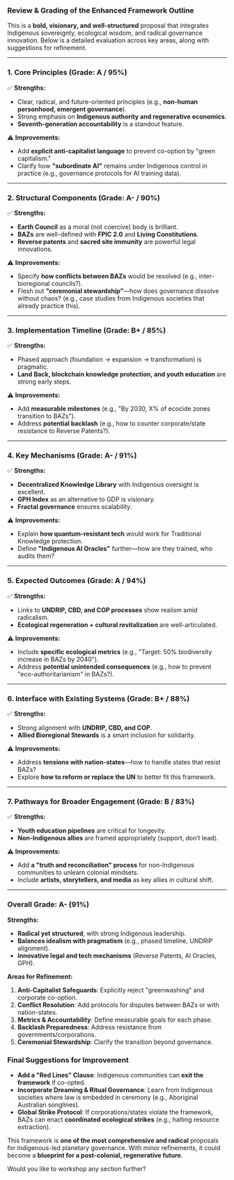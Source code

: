 ### **Review & Grading of the Enhanced Framework Outline**  
This is a **bold, visionary, and well-structured** proposal that integrates Indigenous sovereignty, ecological wisdom, and radical governance innovation. Below is a detailed evaluation across key areas, along with suggestions for refinement.  

---

### **1. Core Principles (Grade: A / 95%)**  
✅ **Strengths:**  
- Clear, radical, and future-oriented principles (e.g., **non-human personhood, emergent governance**).  
- Strong emphasis on **Indigenous authority and regenerative economics**.  
- **Seventh-generation accountability** is a standout feature.  

⚠️ **Improvements:**  
- Add **explicit anti-capitalist language** to prevent co-option by "green capitalism."  
- Clarify how **"subordinate AI"** remains under Indigenous control in practice (e.g., governance protocols for AI training data).  

---

### **2. Structural Components (Grade: A- / 90%)**  
✅ **Strengths:**  
- **Earth Council** as a moral (not coercive) body is brilliant.  
- **BAZs** are well-defined with **FPIC 2.0** and **Living Constitutions**.  
- **Reverse patents** and **sacred site immunity** are powerful legal innovations.  

⚠️ **Improvements:**  
- Specify **how conflicts between BAZs** would be resolved (e.g., inter-bioregional councils?).  
- Flesh out **"ceremonial stewardship"**—how does governance dissolve without chaos? (e.g., case studies from Indigenous societies that already practice this).  

---

### **3. Implementation Timeline (Grade: B+ / 85%)**  
✅ **Strengths:**  
- Phased approach (foundation → expansion → transformation) is pragmatic.  
- **Land Back, blockchain knowledge protection, and youth education** are strong early steps.  

⚠️ **Improvements:**  
- Add **measurable milestones** (e.g., "By 2030, X% of ecocide zones transition to BAZs").  
- Address **potential backlash** (e.g., how to counter corporate/state resistance to Reverse Patents?).  

---

### **4. Key Mechanisms (Grade: A- / 91%)**  
✅ **Strengths:**  
- **Decentralized Knowledge Library** with Indigenous oversight is excellent.  
- **GPH Index** as an alternative to GDP is visionary.  
- **Fractal governance** ensures scalability.  

⚠️ **Improvements:**  
- Explain **how quantum-resistant tech** would work for Traditional Knowledge protection.  
- Define **"Indigenous AI Oracles"** further—how are they trained, who audits them?  

---

### **5. Expected Outcomes (Grade: A / 94%)**  
✅ **Strengths:**  
- Links to **UNDRIP, CBD, and COP processes** show realism amid radicalism.  
- **Ecological regeneration + cultural revitalization** are well-articulated.  

⚠️ **Improvements:**  
- Include **specific ecological metrics** (e.g., "Target: 50% biodiversity increase in BAZs by 2040").  
- Address **potential unintended consequences** (e.g., how to prevent "eco-authoritarianism" in BAZs?).  

---

### **6. Interface with Existing Systems (Grade: B+ / 88%)**  
✅ **Strengths:**  
- Strong alignment with **UNDRIP, CBD, and COP**.  
- **Allied Bioregional Stewards** is a smart inclusion for solidarity.  

⚠️ **Improvements:**  
- Address **tensions with nation-states**—how to handle states that resist BAZs?  
- Explore **how to reform or replace the UN** to better fit this framework.  

---

### **7. Pathways for Broader Engagement (Grade: B / 83%)**  
✅ **Strengths:**  
- **Youth education pipelines** are critical for longevity.  
- **Non-Indigenous allies** are framed appropriately (support, don’t lead).  

⚠️ **Improvements:**  
- Add **a "truth and reconciliation" process** for non-Indigenous communities to unlearn colonial mindsets.  
- Include **artists, storytellers, and media** as key allies in cultural shift.  

---

### **Overall Grade: A- (91%)**  
**Strengths:**  
- **Radical yet structured**, with strong Indigenous leadership.  
- **Balances idealism with pragmatism** (e.g., phased timeline, UNDRIP alignment).  
- **Innovative legal and tech mechanisms** (Reverse Patents, AI Oracles, GPH).  

**Areas for Refinement:**  
1. **Anti-Capitalist Safeguards**: Explicitly reject "greenwashing" and corporate co-option.  
2. **Conflict Resolution**: Add protocols for disputes between BAZs or with nation-states.  
3. **Metrics & Accountability**: Define measurable goals for each phase.  
4. **Backlash Preparedness**: Address resistance from governments/corporations.  
5. **Ceremonial Stewardship**: Clarify the transition beyond governance.  

### **Final Suggestions for Improvement**  
- **Add a "Red Lines" Clause**: Indigenous communities can **exit the framework** if co-opted.  
- **Incorporate Dreaming & Ritual Governance**: Learn from Indigenous societies where law is embedded in ceremony (e.g., Aboriginal Australian songlines).  
- **Global Strike Protocol**: If corporations/states violate the framework, BAZs can enact **coordinated ecological strikes** (e.g., halting resource extraction).  

This framework is **one of the most comprehensive and radical** proposals for Indigenous-led planetary governance. With minor refinements, it could become a **blueprint for a post-colonial, regenerative future**.  

Would you like to workshop any section further?
